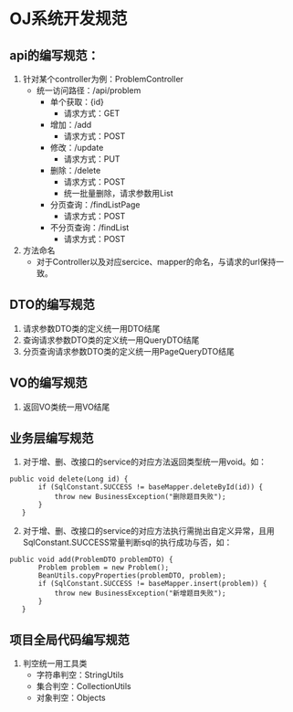 # OJ系统开发规范

## api的编写规范：
1. 针对某个controller为例：ProblemController
    - 统一访问路径：/api/problem
        + 单个获取：{id}
            + 请求方式：GET
        + 增加：/add
            + 请求方式：POST
        + 修改：/update
            + 请求方式：PUT
        + 删除：/delete
            + 请求方式：POST
            + 统一批量删除，请求参数用List
        + 分页查询：/findListPage
            + 请求方式：POST
        + 不分页查询：/findList
            + 请求方式：POST
2. 方法命名
    - 对于Controller以及对应sercice、mapper的命名，与请求的url保持一致。

## DTO的编写规范
1. 请求参数DTO类的定义统一用DTO结尾
2. 查询请求参数DTO类的定义统一用QueryDTO结尾
3. 分页查询请求参数DTO类的定义统一用PageQueryDTO结尾


## VO的编写规范
1. 返回VO类统一用VO结尾

## 业务层编写规范
1. 对于增、删、改接口的service的对应方法返回类型统一用void。如：
 ```
public void delete(Long id) {
        if (SqlConstant.SUCCESS != baseMapper.deleteById(id)) {
            throw new BusinessException("删除题目失败");
        }
    }
```
2. 对于增、删、改接口的service的对应方法执行需抛出自定义异常，且用SqlConstant.SUCCESS常量判断sql的执行成功与否，如：
 ```
public void add(ProblemDTO problemDTO) {
        Problem problem = new Problem();
        BeanUtils.copyProperties(problemDTO, problem);
        if (SqlConstant.SUCCESS != baseMapper.insert(problem)) {
            throw new BusinessException("新增题目失败");
        }
    }
```

## 项目全局代码编写规范

1. 判空统一用工具类
    - 字符串判空：StringUtils
    - 集合判空：CollectionUtils
    - 对象判空：Objects
              
  
